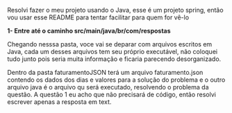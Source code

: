 Resolvi fazer o meu projeto usando o Java, esse é um projeto spring, então vou usar esse README para tentar facilitar para quem for vê-lo

**1- Entre até o caminho src/main/java/br/com/respostas**

Chegando nesssa pasta, voce vai se deparar com arquivos escritos em Java, cada um desses arquivos tem seu próprio executável, não coloquei tudo junto pois seria muita informação e ficaria parecendo desorganizado.

Dentro da pasta faturamentoJSON terá um arquivo faturamento.json contendo os dados dos dias e valores para a solução do problema e o outro arquivo java é o arquivo qu será executado, resolvendo o problema da questão.
A questão 1 eu acho que não precisará de código, então resolvi escrever apenas a resposta em text.

